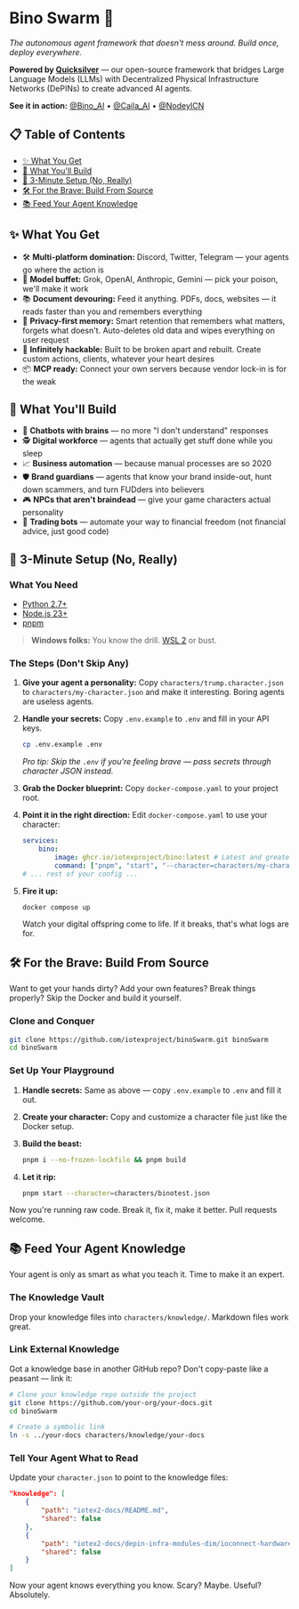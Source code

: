 # Bino Swarm 🐐

*The autonomous agent framework that doesn't mess around. Build once, deploy everywhere.*

**Powered by [Quicksilver](https://github.com/iotexproject/quicksilver.git)** — our open-source framework that bridges Large Language Models (LLMs) with Decentralized Physical Infrastructure Networks (DePINs) to create advanced AI agents.

**See it in action:** [@Bino_AI](https://x.com/Bino_AI) • [@Caila_AI](https://x.com/Caila_AI) • [@NodeyICN](https://x.com/NodeyICN)

## 📋 Table of Contents

- [✨ What You Get](#-what-you-get)
- [🎯 What You'll Build](#-what-youll-build)
- [🚀 3-Minute Setup (No, Really)](#-3-minute-setup-no-really)
- [🛠️ For the Brave: Build From Source](#️-for-the-brave-build-from-source)
- [📚 Feed Your Agent Knowledge](#-feed-your-agent-knowledge)

## ✨ What You Get

- 🛠️ **Multi-platform domination:** Discord, Twitter, Telegram — your agents go where the action is
- 🧠 **Model buffet:** Grok, OpenAI, Anthropic, Gemini — pick your poison, we'll make it work
- 📚 **Document devouring:** Feed it anything. PDFs, docs, websites — it reads faster than you and remembers everything
- 💾 **Privacy-first memory:** Smart retention that remembers what matters, forgets what doesn't. Auto-deletes old data and wipes everything on user request
- 🔧 **Infinitely hackable:** Built to be broken apart and rebuilt. Create custom actions, clients, whatever your heart desires
- 📦 **MCP ready:** Connect your own servers because vendor lock-in is for the weak

## 🎯 What You'll Build

- 🤖 **Chatbots with brains** — no more "I don't understand" responses
- 🕵️ **Digital workforce** — agents that actually get stuff done while you sleep
- 📈 **Business automation** — because manual processes are so 2020
- 🛡️ **Brand guardians** — agents that know your brand inside-out, hunt down scammers, and turn FUDders into believers
- 🎮 **NPCs that aren't braindead** — give your game characters actual personality
- 🧠 **Trading bots** — automate your way to financial freedom (not financial advice, just good code)

## 🚀 3-Minute Setup (No, Really)

### What You Need

- [Python 2.7+](https://www.python.org/downloads/)
- [Node.js 23+](https://docs.npmjs.com/downloading-and-installing-node-js-and-npm)
- [pnpm](https://pnpm.io/installation)

> **Windows folks:** You know the drill. [WSL 2](https://learn.microsoft.com/en-us/windows/wsl/install-manual) or bust.

### The Steps (Don't Skip Any)

1. **Give your agent a personality:** Copy `characters/trump.character.json` to `characters/my-character.json` and make it interesting. Boring agents are useless agents.

2. **Handle your secrets:** Copy `.env.example` to `.env` and fill in your API keys.

   ```bash
   cp .env.example .env
   ```

   *Pro tip: Skip the `.env` if you're feeling brave — pass secrets through character JSON instead.*

3. **Grab the Docker blueprint:** Copy `docker-compose.yaml` to your project root.

4. **Point it in the right direction:** Edit `docker-compose.yaml` to use your character:

   ```yaml
   services:
       bino:
           image: ghcr.io/iotexproject/bino:latest # Latest and greatest
           command: ["pnpm", "start", "--character=characters/my-character.json"]
   # ... rest of your config ...
   ```

5. **Fire it up:**

   ```bash
   docker compose up
   ```

   Watch your digital offspring come to life. If it breaks, that's what logs are for.

## 🛠️ For the Brave: Build From Source

Want to get your hands dirty? Add your own features? Break things properly? Skip the Docker and build it yourself.

### Clone and Conquer

```bash
git clone https://github.com/iotexproject/binoSwarm.git binoSwarm
cd binoSwarm
```

### Set Up Your Playground

1. **Handle secrets:** Same as above — copy `.env.example` to `.env` and fill it out.

2. **Create your character:** Copy and customize a character file just like the Docker setup.

3. **Build the beast:**

   ```bash
   pnpm i --no-frozen-lockfile && pnpm build
   ```

4. **Let it rip:**

   ```bash
   pnpm start --character=characters/binotest.json
   ```

Now you're running raw code. Break it, fix it, make it better. Pull requests welcome.

## 📚 Feed Your Agent Knowledge

Your agent is only as smart as what you teach it. Time to make it an expert.

### The Knowledge Vault

Drop your knowledge files into `characters/knowledge/`. Markdown files work great.

### Link External Knowledge

Got a knowledge base in another GitHub repo? Don't copy-paste like a peasant — link it:

```bash
# Clone your knowledge repo outside the project
git clone https://github.com/your-org/your-docs.git
cd binoSwarm

# Create a symbolic link
ln -s ../your-docs characters/knowledge/your-docs
```

### Tell Your Agent What to Read

Update your `character.json` to point to the knowledge files:

```json
"knowledge": [
    {
        "path": "iotex2-docs/README.md",
        "shared": false
    },
    {
        "path": "iotex2-docs/depin-infra-modules-dim/ioconnect-hardware-sdk/README.md",
        "shared": false
    }
]
```

Now your agent knows everything you know. Scary? Maybe. Useful? Absolutely.
